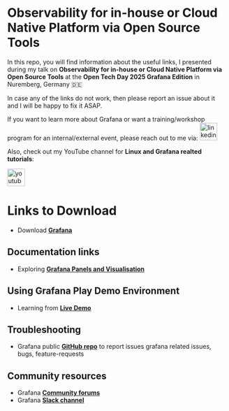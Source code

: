 # Observability for in-house or Cloud Native Platform via Open Source Tools

In this repo, you will find information about the useful links, I presented during my talk on **Observability for in-house or Cloud Native Platform via Open Source Tools** at the **Open Tech Day 2025 Grafana Edition** in Nuremberg, Germany 🇩🇪

In case any of the links do not work, then please report an issue about it and I will be happy to fix it ASAP.

If you want to learn more about Grafana or want a training/workshop program for an internal/external event, please reach out to me via:
  <a href="https://www.linkedin.com/in/usmanlinux/" target="_blank">
    <img src="https://img.shields.io/static/v1?message=LinkedIn&logo=linkedin&label=&color=0077B5&logoColor=white&labelColor=&style=for-the-badge" height="40" alt="linkedin logo"  />
  </a>

Also, check out my YouTube channel for **Linux and Grafana realted tutorials**:

  <a href="https://www.youtube.com/@freelinuxtutorials" target="_blank">
    <img src="https://img.shields.io/static/v1?message=Youtube&logo=youtube&label=Free%20Open%20Source%20Tutorials&color=FF0000&logoColor=white&labelColor=&style=for-the-badge" height="40" alt="youtube logo"  />
  </a>

# Links to Download

- Download **[Grafana](https://grafana.com/grafana/)**


## Documentation links

- Exploring **[Grafana Panels and Visualisation](https://grafana.com/docs/grafana/latest/panels-visualizations/)**

## Using Grafana Play Demo Environment

- Learning from **[Live Demo](https://play.grafana.org/)**

## Troubleshooting

- Grafana public **[GitHub repo](https://github.com/grafana/grafana/)** to report issues grafana related issues, bugs, feature-requests

## Community resources

- Grafana **[Community forums](https://community.grafana.com/)**
- Grafana **[Slack channel]( https://slack.grafana.com/)**
